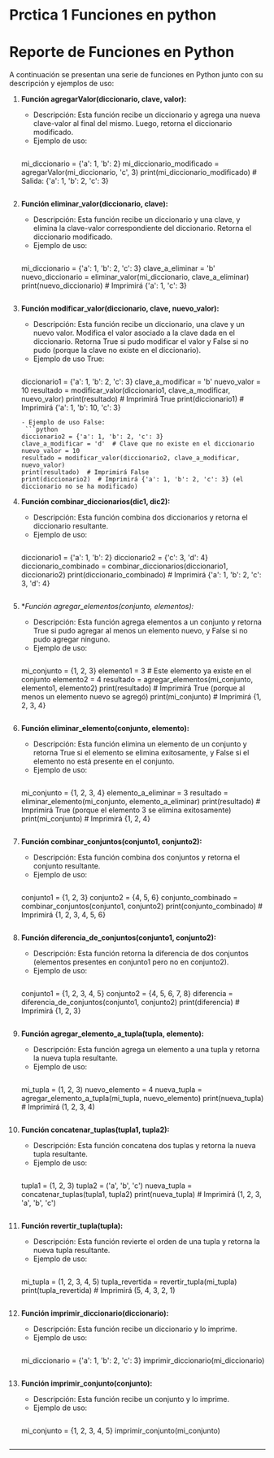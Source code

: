 # Prctica 1 Funciones en python

# Reporte de Funciones en Python

A continuación se presentan una serie de funciones en Python junto con su descripción y ejemplos de uso:

1. **Función agregarValor(diccionario, clave, valor):**
   - Descripción: Esta función recibe un diccionario y agrega una nueva clave-valor al final del mismo. Luego, retorna el diccionario modificado.
   - Ejemplo de uso:
     ```python
    mi_diccionario = {'a': 1, 'b': 2}
    mi_diccionario_modificado = agregarValor(mi_diccionario, 'c', 3)
    print(mi_diccionario_modificado)  # Salida: {'a': 1, 'b': 2, 'c': 3}
    ```

2. **Función eliminar_valor(diccionario, clave):**
   - Descripción: Esta función recibe un diccionario y una clave, y elimina la clave-valor correspondiente del diccionario. Retorna el diccionario modificado.
   - Ejemplo de uso:
     ```python
    mi_diccionario = {'a': 1, 'b': 2, 'c': 3}
    clave_a_eliminar = 'b'
    nuevo_diccionario = eliminar_valor(mi_diccionario, clave_a_eliminar)
    print(nuevo_diccionario)  # Imprimirá {'a': 1, 'c': 3}
    ```

3. **Función modificar_valor(diccionario, clave, nuevo_valor):**
   - Descripción: Esta función recibe un diccionario, una clave y un nuevo valor. Modifica el valor asociado a la clave dada en el diccionario. Retorna True si pudo modificar el valor y False si no pudo (porque la clave no existe en el diccionario).
   - Ejemplo de uso True:
     ```python
    diccionario1 = {'a': 1, 'b': 2, 'c': 3}
    clave_a_modificar = 'b'
    nuevo_valor = 10
    resultado = modificar_valor(diccionario1, clave_a_modificar, nuevo_valor)
    print(resultado)  # Imprimirá True
    print(diccionario1)  # Imprimirá {'a': 1, 'b': 10, 'c': 3}
    ```
   - Ejemplo de uso False:
     ```python
    diccionario2 = {'a': 1, 'b': 2, 'c': 3}
    clave_a_modificar = 'd'  # Clave que no existe en el diccionario
    nuevo_valor = 10
    resultado = modificar_valor(diccionario2, clave_a_modificar, nuevo_valor)
    print(resultado)  # Imprimirá False
    print(diccionario2)  # Imprimirá {'a': 1, 'b': 2, 'c': 3} (el diccionario no se ha modificado)
    ```

4. **Función combinar_diccionarios(dic1, dic2):**
   - Descripción: Esta función combina dos diccionarios y retorna el diccionario resultante.
   - Ejemplo de uso:
     ```python
    diccionario1 = {'a': 1, 'b': 2}
    diccionario2 = {'c': 3, 'd': 4}
    diccionario_combinado = combinar_diccionarios(diccionario1, diccionario2)
    print(diccionario_combinado)  # Imprimirá {'a': 1, 'b': 2, 'c': 3, 'd': 4}
    ```

5. **Función agregar_elementos(conjunto, *elementos):**
   - Descripción: Esta función agrega elementos a un conjunto y retorna True si pudo agregar al menos un elemento nuevo, y False si no pudo agregar ninguno.
   - Ejemplo de uso:
     ```python
    mi_conjunto = {1, 2, 3}
    elemento1 = 3  # Este elemento ya existe en el conjunto
    elemento2 = 4
    resultado = agregar_elementos(mi_conjunto, elemento1, elemento2)
    print(resultado)  # Imprimirá True (porque al menos un elemento nuevo se agregó)
    print(mi_conjunto)  # Imprimirá {1, 2, 3, 4}
    ```

6. **Función eliminar_elemento(conjunto, elemento):**
   - Descripción: Esta función elimina un elemento de un conjunto y retorna True si el elemento se elimina exitosamente, y False si el elemento no está presente en el conjunto.
   - Ejemplo de uso:
     ```python
    mi_conjunto = {1, 2, 3, 4}
    elemento_a_eliminar = 3
    resultado = eliminar_elemento(mi_conjunto, elemento_a_eliminar)
    print(resultado)  # Imprimirá True (porque el elemento 3 se elimina exitosamente)
    print(mi_conjunto)  # Imprimirá {1, 2, 4}
    ```

7. **Función combinar_conjuntos(conjunto1, conjunto2):**
   - Descripción: Esta función combina dos conjuntos y retorna el conjunto resultante.
   - Ejemplo de uso:
     ```python
    conjunto1 = {1, 2, 3}
    conjunto2 = {4, 5, 6}
    conjunto_combinado = combinar_conjuntos(conjunto1, conjunto2)
    print(conjunto_combinado)  # Imprimirá {1, 2, 3, 4, 5, 6}
    ```

8. **Función diferencia_de_conjuntos(conjunto1, conjunto2):**
   - Descripción: Esta función retorna la diferencia de dos conjuntos (elementos presentes en conjunto1 pero no en conjunto2).
   - Ejemplo de uso:
     ```python
    conjunto1 = {1, 2, 3, 4, 5}
    conjunto2 = {4, 5, 6, 7, 8}
    diferencia = diferencia_de_conjuntos(conjunto1, conjunto2)
    print(diferencia)  # Imprimirá {1, 2, 3}
    ```

9. **Función agregar_elemento_a_tupla(tupla, elemento):**
   - Descripción: Esta función agrega un elemento a una tupla y retorna la nueva tupla resultante.
   - Ejemplo de uso:
     ```python
    mi_tupla = (1, 2, 3)
    nuevo_elemento = 4
    nueva_tupla = agregar_elemento_a_tupla(mi_tupla, nuevo_elemento)
    print(nueva_tupla)  # Imprimirá (1, 2, 3, 4)
    ```

10. **Función concatenar_tuplas(tupla1, tupla2):**
    - Descripción: Esta función concatena dos tuplas y retorna la nueva tupla resultante.
    - Ejemplo de uso:
      ```python
     tupla1 = (1, 2, 3)
     tupla2 = ('a', 'b', 'c')
     nueva_tupla = concatenar_tuplas(tupla1, tupla2)
     print(nueva_tupla)  # Imprimirá (1, 2, 3, 'a', 'b', 'c')
     ```

11. **Función revertir_tupla(tupla):**
    - Descripción: Esta función revierte el orden de una tupla y retorna la nueva tupla resultante.
    - Ejemplo de uso:
      ```python
     mi_tupla = (1, 2, 3, 4, 5)
     tupla_revertida = revertir_tupla(mi_tupla)
     print(tupla_revertida)  # Imprimirá (5, 4, 3, 2, 1)
     ```

12. **Función imprimir_diccionario(diccionario):**
    - Descripción: Esta función recibe un diccionario y lo imprime.
    - Ejemplo de uso:
      ```python
     mi_diccionario = {'a': 1, 'b': 2, 'c': 3}
     imprimir_diccionario(mi_diccionario)
     ```

13. **Función imprimir_conjunto(conjunto):**
    - Descripción: Esta función recibe un conjunto y lo imprime.
    - Ejemplo de uso:
      ```python
     mi_conjunto = {1, 2, 3, 4, 5}
     imprimir_conjunto(mi_conjunto)
     ```

---
